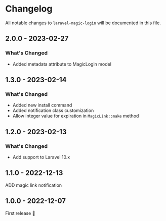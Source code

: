 # Changelog

All notable changes to `laravel-magic-login` will be documented in this file.

## 2.0.0 - 2023-02-27

### What's Changed

- Added metadata attribute to MagicLogin model

## 1.3.0 - 2023-02-14

### What's Changed

- Added new install command
- Added notification class customization
- Allow integer value for expiration in `MagicLink::make` method

## 1.2.0 - 2023-02-13

### What's Changed

- Add support to Laravel 10.x

## 1.1.0 - 2022-12-13

ADD magic link notification

## 1.0.0 - 2022-12-07

First release 🚀

